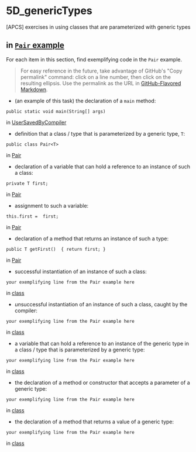 # 5D_genericTypes

[APCS] exercises in using classes that are parameterized with
generic types

## in [`Pair` example](https://github.com/stuyvesant-cs/solutionsHolmes/tree/master/2019-04-05_PairOfGenerics)

For each item in this section, find exemplifying code in the `Pair` example.
>For easy reference in the future, take advantage of
GitHub's "Copy permalink" command: click on a line number,
then click on the resulting ellipsis. Use the permalink as the URL
in [GitHub-Flavored Markdown](https://help.github.com/en/articles/basic-writing-and-formatting-syntax#links).


- (an example of this task) the declaration of a `main` method:
```
public static void main(String[] args)
```
in [UserSavedByCompiler](https://github.com/stuyvesant-cs/solutionsHolmes/blob/21b641c9dda3c43d3e71de138c24c29f11687d88/2019-04-05_PairOfGenerics/UserSavedByCompiler.java#L11)


- definition that a class / type that is parameterized by a generic type, `T`:
```
public class Pair<T> 
```
in [Pair](https://github.com/DJankauskas/5D_genericTypes/blob/cc88d2cfa8600fa8f6870600e23af1a746caa94c/FibPair/Pair.java#L8)


- declaration of a variable that can hold a reference to an instance
of such a class:
```
private T first;
```
in [Pair](https://github.com/DJankauskas/5D_genericTypes/blob/cc88d2cfa8600fa8f6870600e23af1a746caa94c/FibPair/Pair.java#L10)


- assignment to such a variable:
```
this.first =  first;
```
in [Pair](https://github.com/DJankauskas/5D_genericTypes/blob/cc88d2cfa8600fa8f6870600e23af1a746caa94c/FibPair/Pair.java#L14)


- declaration of a method that returns an instance of such a type:
```
public T getFirst()  { return first; }
```
in [Pair](https://github.com/DJankauskas/5D_genericTypes/blob/cc88d2cfa8600fa8f6870600e23af1a746caa94c/FibPair/Pair.java#L18)


- successful instantiation of an instance of such a class:
```
your exemplifying line from the Pair example here
```
in [class](URL)


- *un*successful instantiation of an instance of such a class,
caught by the compiler:
```
your exemplifying line from the Pair example here
```
in [class](URL)


- a variable that can hold a reference to an instance of the generic type
in a class / type that is parameterized by a generic type:
```
your exemplifying line from the Pair example here
```
in [class](URL)


- the declaration of a method or constructor that accepts a parameter of a generic type:
```
your exemplifying line from the Pair example here
```
in [class](URL)


- the declaration of a method that returns a value of a generic type:
```
your exemplifying line from the Pair example here
```
in [class](URL)


